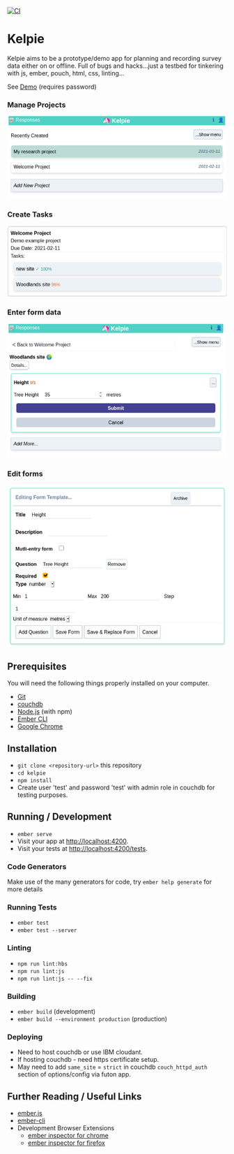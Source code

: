 [![CI](https://github.com/fozy81/kelpie/actions/workflows/main.yml/badge.svg)](https://github.com/fozy81/kelpie/actions/workflows/main.yml)

# Kelpie

Kelpie aims to be a prototype/demo app for planning and recording survey data either on or offline. Full of bugs and hacks...just a testbed for tinkering with js, ember, pouch, html, css, linting...

See [Demo](https://kelpie.netlify.app) (requires password)

### Manage Projects

![Projects](images/kelpie-projects.png)

### Create Tasks

![Tasks](images/kelpie-tasks.png)

### Enter form data

![Enter form data](images/kelpie-data-entry.png)

### Edit forms

![Edit forms](images/kelpie-edit-form.png)

## Prerequisites

You will need the following things properly installed on your computer.

* [Git](https://git-scm.com/)
* [couchdb](https://docs.couchdb.org/en/stable/install/index.html)
* [Node.js](https://nodejs.org/) (with npm)
* [Ember CLI](https://ember-cli.com/)
* [Google Chrome](https://google.com/chrome/)

## Installation

* `git clone <repository-url>` this repository
* `cd kelpie`
* `npm install`
* Create user 'test' and password 'test' with admin role in couchdb for testing purposes.

## Running / Development

* `ember serve`
* Visit your app at [http://localhost:4200](http://localhost:4200).
* Visit your tests at [http://localhost:4200/tests](http://localhost:4200/tests).

### Code Generators

Make use of the many generators for code, try `ember help generate` for more details

### Running Tests

* `ember test`
* `ember test --server`

### Linting

* `npm run lint:hbs`
* `npm run lint:js`
* `npm run lint:js -- --fix`

### Building

* `ember build` (development)
* `ember build --environment production` (production)

### Deploying

* Need to host couchdb or use IBM cloudant. 
* If hosting couchdb - need https certificate setup.
* May need to add `same_site` = `strict` in couchdb `couch_httpd_auth` section of options/config via futon app.

## Further Reading / Useful Links

* [ember.js](https://emberjs.com/)
* [ember-cli](https://ember-cli.com/)
* Development Browser Extensions
  * [ember inspector for chrome](https://chrome.google.com/webstore/detail/ember-inspector/bmdblncegkenkacieihfhpjfppoconhi)
  * [ember inspector for firefox](https://addons.mozilla.org/en-US/firefox/addon/ember-inspector/)
